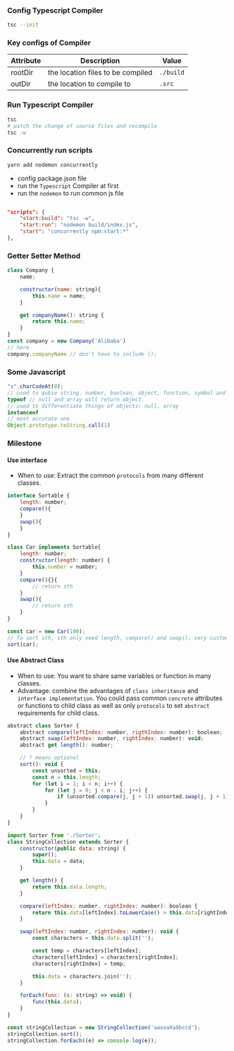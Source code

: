 ### Config Typescript Compiler
```sh
tsc --init
```

### Key configs of Compiler
Attribute |  Description | Value 
----------|-----------|---------
rootDir | the location files to be compiled | `./build`
outDir | the location to compile to | `.src`

### Run Typescript Compiler
```sh
tsc
# watch the change of source files and recompile
tsc -w
```


### Concurrently run scripts
```sh
yarn add nodemon concurrently
```
- config package.json file
- run the `Typescript` Compiler at first
- run the `nodemon` to run common js file
```json

"scripts": {
	"start:build": "tsc -w",
	"start:run": "nodemon build/index.js",
	"start": "concurrently npm:start:*"
},
```


### Getter Setter Method
```javascript
class Company {
	name;

	constructor(name: string){
		this.name = name;
	}

	get companyName(): string {
		return this.name;
	}
}
const company = new Company('Alibaba')
// here
company.companyName // don't have to include ();
```

### Some Javascript
```javascript
"x".charCodeAt(0);
// used to qubie string, number, boolean, object, function, symbol and  undefined
typeof // null and array will return object.
// used to differentiate things of objects: null, array
instanceof
// most accurate one
Object.prototype.toString.call(1)
```

### Milestone
#### Use interface
- When to use: Extract the common `protocols` from many different classes. 
```javascript
interface Sortable {
	length: number;
	compare(){
	}
	swap(){
	}
}

class Car implements Sortable{
	length: number;
	constructor(length: number) {
		this.number = number;
	}
	compare(){}{
		// return sth
	}
	swap(){
		// return sth
	}
}

const car = new Car(100);
// To sort sth, sth only need length, compare() and swap(); very custom constraints but it works.
sort(car);
```
#### Use Abstract Class
- When to use: You want to share same variables or function in many classes.
- Advantage: combine the advantages of `class inheritance` and `interface implementation`. You could pass common `concrete` attributes or functions to child class as well as only `protocols` to set `abstract` requirements for child class.
```javascript
abstract class Sorter {
	abstract compare(leftIndex: number, rigthIndex: number): boolean;
	abstract swap(leftIndex: number, rightIndex: number): void;
	abstract get length(): number;

	// ? means optional
	sort(): void {
		const unsorted = this;
		const n = this.length;
		for (let i = 1; i < n; i++) {
			for (let j = 0; j < n - i; j++) {
				if (unsorted.compare(j, j + 1)) unsorted.swap(j, j + 1);
			}
		}
	}
}
```
```javascript
import Sorter from './Sorter';
class StringCollection extends Sorter {
	constructor(public data: string) {
		super();
		this.data = data;
	}

	get length() {
		return this.data.length;
	}

	compare(leftIndex: number, rightIndex: number): boolean {
		return this.data[leftIndex].toLowerCase() > this.data[rightIndex].toLowerCase();
	}

	swap(leftIndex: number, rightIndex: number): void {
		const characters = this.data.split('');

		const temp = characters[leftIndex];
		characters[leftIndex] = characters[rightIndex];
		characters[rightIndex] = temp;

		this.data = characters.join('');
	}

	forEach(func: (s: string) => void) {
		func(this.data);
	}
}
```

```javascript
const stringCollection = new StringCollection('aaxxaXaXbccd');
stringCollection.sort();
stringCollection.forEach((e) => console.log(e));
```



